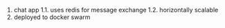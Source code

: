 1. chat app
   1.1. uses redis for message exchange
   1.2. horizontally scalable
2. deployed to docker swarm
